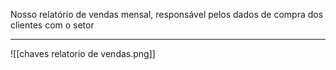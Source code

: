 Nosso relatório de vendas mensal, responsável pelos dados de compra dos clientes com o setor

------

![[chaves relatorio de vendas.png]]